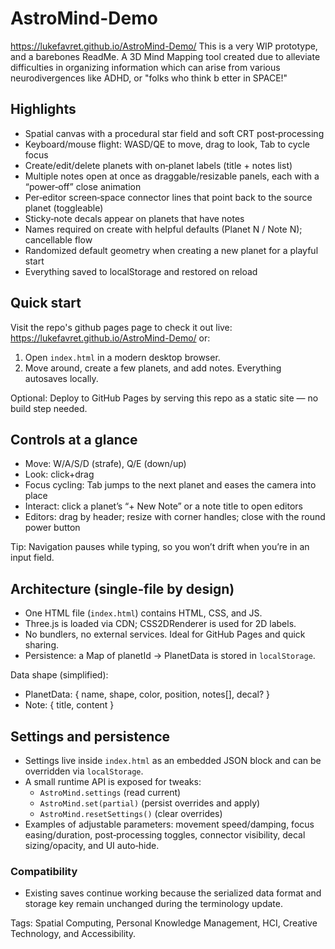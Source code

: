 # AstroMind-Demo
https://lukefavret.github.io/AstroMind-Demo/
This is a very WIP prototype, and a barebones ReadMe. 
A 3D Mind Mapping tool created due to alleviate difficulties in organizing information which can arise from various neurodivergences like ADHD, or "folks who think b etter in SPACE!"

## Highlights
- Spatial canvas with a procedural star field and soft CRT post‑processing
- Keyboard/mouse flight: WASD/QE to move, drag to look, Tab to cycle focus
- Create/edit/delete planets with on‑planet labels (title + notes list)
- Multiple notes open at once as draggable/resizable panels, each with a “power‑off” close animation
- Per‑editor screen‑space connector lines that point back to the source planet (toggleable)
- Sticky‑note decals appear on planets that have notes
- Names required on create with helpful defaults (Planet N / Note N); cancellable flow
- Randomized default geometry when creating a new planet for a playful start
- Everything saved to localStorage and restored on reload

## Quick start
Visit the repo's github pages page to check it out live:
https://lukefavret.github.io/AstroMind-Demo/
or:
1) Open `index.html` in a modern desktop browser.
2) Move around, create a few planets, and add notes. Everything autosaves locally.

Optional: Deploy to GitHub Pages by serving this repo as a static site — no build step needed.

## Controls at a glance
- Move: W/A/S/D (strafe), Q/E (down/up)
- Look: click+drag
- Focus cycling: Tab jumps to the next planet and eases the camera into place
- Interact: click a planet’s “+ New Note” or a note title to open editors
- Editors: drag by header; resize with corner handles; close with the round power button

Tip: Navigation pauses while typing, so you won’t drift when you’re in an input field.

## Architecture (single‑file by design)
- One HTML file (`index.html`) contains HTML, CSS, and JS.
- Three.js is loaded via CDN; CSS2DRenderer is used for 2D labels.
- No bundlers, no external services. Ideal for GitHub Pages and quick sharing.
- Persistence: a Map of planetId → PlanetData is stored in `localStorage`.

Data shape (simplified):
- PlanetData: { name, shape, color, position, notes[], decal? }
- Note: { title, content }

## Settings and persistence
- Settings live inside `index.html` as an embedded JSON block and can be overridden via `localStorage`.
- A small runtime API is exposed for tweaks:
	- `AstroMind.settings` (read current)
	- `AstroMind.set(partial)` (persist overrides and apply)
	- `AstroMind.resetSettings()` (clear overrides)
- Examples of adjustable parameters: movement speed/damping, focus easing/duration, post‑processing toggles, connector visibility, decal sizing/opacity, and UI auto‑hide.

### Compatibility
- Existing saves continue working because the serialized data format and storage key remain unchanged during the terminology update.

Tags: Spatial Computing, Personal Knowledge Management, HCI, Creative Technology, and Accessibility.
